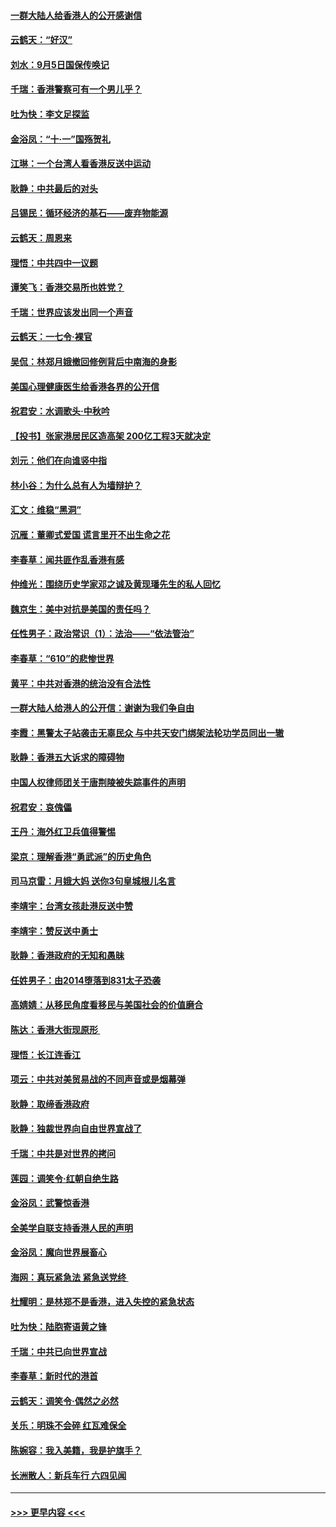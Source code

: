 #### [一群大陆人给香港人的公开感谢信](../pages/nsc993/n11514797.md?t=09121055) 
#### [云鹤天：“好汉”](../pages/nsc993/n11513536.md?t=09121055) 
#### [刘水：9月5日国保传唤记](../pages/nsc993/n11513460.md?t=09121055) 
#### [千瑞：香港警察可有一个男儿乎？](../pages/nsc993/n11513109.md?t=09121055) 
#### [吐为快：李文足探监](../pages/nsc993/n11509622.md?t=09121055) 
#### [金浴凤：“十‧一”国殇贺礼](../pages/nsc993/n11509593.md?t=09121055) 
#### [江琳：一个台湾人看香港反送中运动](../pages/nsc993/n11509211.md?t=09121055) 
#### [耿静：中共最后的对头](../pages/nsc993/n11508308.md?t=09121055) 
#### [吕锡民：循环经济的基石——废弃物能源](../pages/nsc993/n11508212.md?t=09121055) 
#### [云鹤天：周恩来](../pages/nsc993/n11508055.md?t=09121055) 
#### [理悟：中共四中一议题](../pages/nsc993/n11507782.md?t=09121055) 
#### [谭笑飞：香港交易所也姓党？](../pages/nsc993/n11507753.md?t=09121055) 
#### [千瑞：世界应该发出同一个声音](../pages/nsc993/n11507290.md?t=09121055) 
#### [云鹤天：一七令‧裸官](../pages/nsc993/n11507177.md?t=09121055) 
#### [吴侃：林郑月娥撤回修例背后中南海的身影](../pages/nsc993/n11506876.md?t=09121055) 
#### [美国心理健康医生给香港各界的公开信](../pages/nsc993/n11506809.md?t=09121055) 
#### [祝君安：水调歌头‧中秋吟](../pages/nsc993/n11506758.md?t=09121055) 
#### [【投书】张家港居民区造高架 200亿工程3天就决定](../pages/nsc993/n11506682.md?t=09121055) 
#### [刘元：他们在向谁竖中指](../pages/nsc993/n11505384.md?t=09121055) 
#### [林小谷：为什么总有人为墙辩护？](../pages/nsc993/n11505226.md?t=09121055) 
#### [汇文：维稳“黑洞”](../pages/nsc993/n11504347.md?t=09121055) 
#### [沉雁：董卿式爱国 谎言里开不出生命之花](../pages/nsc993/n11503215.md?t=09121055) 
#### [李春草：闻共匪作乱香港有感](../pages/nsc993/n11503072.md?t=09121055) 
#### [仲维光：围绕历史学家邓之诚及黄现璠先生的私人回忆](../pages/nsc993/n11501330.md?t=09121055) 
#### [魏京生：美中对抗是美国的责任吗？](../pages/nsc993/n11500723.md?t=09121055) 
#### [任性男子：政治常识（1）：法治——“依法管治”](../pages/nsc993/n11500791.md?t=09121055) 
#### [李春草：“610”的悲惨世界](../pages/nsc993/n11501141.md?t=09121055) 
#### [黄平：中共对香港的统治没有合法性](../pages/nsc993/n11499473.md?t=09121055) 
#### [一群大陆人给港人的公开信：谢谢为我们争自由](../pages/nsc993/n11500402.md?t=09121055) 
#### [李霞：黑警太子站袭击无辜民众 与中共天安门绑架法轮功学员同出一辙](../pages/nsc993/n11499805.md?t=09121055) 
#### [耿静：香港五大诉求的障碍物](../pages/nsc993/n11497578.md?t=09121055) 
#### [中国人权律师团关于唐荆陵被失踪事件的声明](../pages/nsc993/n11500014.md?t=09121055) 
#### [祝君安：哀傀儡](../pages/nsc993/n11499776.md?t=09121055) 
#### [王丹：海外红卫兵值得警惕](../pages/nsc993/n11498138.md?t=09121055) 
#### [梁京：理解香港“勇武派”的历史角色](../pages/nsc993/n11498006.md?t=09121055) 
#### [司马京雷：月娥大妈  送你3句皇城根儿名言](../pages/nsc993/n11497885.md?t=09121055) 
#### [李靖宇：台湾女孩赴港反送中赞](../pages/nsc993/n11497721.md?t=09121055) 
#### [李靖宇：赞反送中勇士](../pages/nsc993/n11497452.md?t=09121055) 
#### [耿静：香港政府的无知和愚昧](../pages/nsc993/n11494238.md?t=09121055) 
#### [任姓男子：由2014堕落到831太子恐袭](../pages/nsc993/n11496683.md?t=09121055) 
#### [高婧婧：从移民角度看移民与美国社会的价值磨合](../pages/nsc993/n11495757.md?t=09121055) 
#### [陈达：香港大街现原形 ](../pages/nsc993/n11495441.md?t=09121055) 
#### [理悟：长江连香江](../pages/nsc993/n11495377.md?t=09121055) 
#### [项云：中共对美贸易战的不同声音或是烟幕弹](../pages/nsc993/n11494929.md?t=09121055) 
#### [耿静：取缔香港政府](../pages/nsc993/n11494218.md?t=09121055) 
#### [耿静：独裁世界向自由世界宣战了](../pages/nsc993/n11494190.md?t=09121055) 
#### [千瑞：中共是对世界的拷问](../pages/nsc993/n11493021.md?t=09121055) 
#### [莲园：调笑令‧红朝自绝生路](../pages/nsc993/n11493011.md?t=09121055) 
#### [金浴凤：武警惊香港](../pages/nsc993/n11492994.md?t=09121055) 
#### [全美学自联支持香港人民的声明](../pages/nsc993/n11492630.md?t=09121055) 
#### [金浴凤：魔向世界展畜心](../pages/nsc993/n11492599.md?t=09121055) 
#### [海网：真玩紧急法 紧急送党终 ](../pages/nsc993/n11492535.md?t=09121055) 
#### [杜耀明：是林郑不是香港，进入失控的紧急状态](../pages/nsc993/n11491420.md?t=09121055) 
#### [吐为快：陆胞寄语黄之锋](../pages/nsc993/n11491117.md?t=09121055) 
#### [千瑞：中共已向世界宣战](../pages/nsc993/n11490123.md?t=09121055) 
#### [李春草：新时代的港首](../pages/nsc993/n11489864.md?t=09121055) 
#### [云鹤天：调笑令·偶然之必然](../pages/nsc993/n11489701.md?t=09121055) 
#### [关乐：明珠不会碎 红瓦难保全](../pages/nsc993/n11489647.md?t=09121055) 
#### [陈婉容：我入美籍，我是护旗手？](../pages/nsc993/n11487908.md?t=09121055) 
#### [长洲散人：新兵车行 六四见闻](../pages/nsc993/n11487729.md?t=09121055) 

----
#### [ >>> 更早内容 <<< ](../indexes/nsc993-earlier.md)
